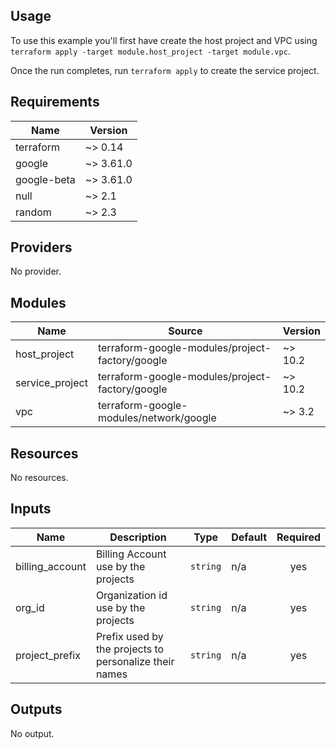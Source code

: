 ## Usage

To use this example you'll first have create the host project and VPC using `terraform apply -target module.host_project -target module.vpc`.

Once the run completes, run `terraform apply` to create the service project.
## Requirements
| Name        | Version   |
| ----------- | --------- |
| terraform   | ~> 0.14   |
| google      | ~> 3.61.0 |
| google-beta | ~> 3.61.0 |
| null        | ~> 2.1    |
| random      | ~> 2.3    |

## Providers

No provider.

## Modules

| Name            | Source                                          | Version |
| --------------- | ----------------------------------------------- | ------- |
| host_project    | terraform-google-modules/project-factory/google | ~> 10.2 |
| service_project | terraform-google-modules/project-factory/google | ~> 10.2 |
| vpc             | terraform-google-modules/network/google         | ~> 3.2  |

## Resources

No resources.

## Inputs

| Name             | Description                                     | Type     | Default | Required |
| ---------------- | ----------------------------------------------- | -------- | ------- | :------: |
| billing\_account | Billing Account use by the projects             | `string` | n/a     |   yes    |
| org\_id          | Organization id use by the projects             | `string` | n/a     |   yes    |
| project\_prefix  | Prefix used by the projects to personalize their names | `string` | n/a     |   yes    |

## Outputs

No output.
